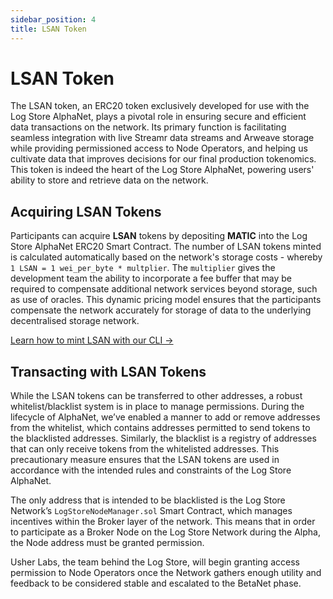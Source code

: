 ```yaml
---
sidebar_position: 4
title: LSAN Token
---
```


# LSAN Token

The LSAN token, an ERC20 token exclusively developed for use with the Log Store AlphaNet, plays a pivotal role in ensuring secure and efficient data transactions on the network. Its primary function is facilitating seamless integration with live Streamr data streams and Arweave storage while providing permissioned access to Node Operators, and helping us cultivate data that improves decisions for our final production tokenomics. This token is indeed the heart of the Log Store AlphaNet, powering users' ability to store and retrieve data on the network.

## Acquiring LSAN Tokens

Participants can acquire **LSAN** tokens by depositing **MATIC** into the Log Store AlphaNet ERC20 Smart Contract. The number of LSAN tokens minted is calculated automatically based on the network's storage costs - whereby `1 LSAN = 1 wei_per_byte * multplier`. The `multiplier` gives the development team the ability to incorporate a fee buffer that may be required to compensate additional network services beyond storage, such as use of oracles.
This dynamic pricing model ensures that the participants compensate the network accurately for storage of data to the underlying decentralised storage network.

[Learn how to mint LSAN with our CLI →](../cli/getting-started.md)

## Transacting with LSAN Tokens

While the LSAN tokens can be transferred to other addresses, a robust whitelist/blacklist system is in place to manage permissions. During the lifecycle of AlphaNet, we’ve enabled a manner to add or remove addresses from the whitelist, which contains addresses permitted to send tokens to the blacklisted addresses. Similarly, the blacklist is a registry of addresses that can only receive tokens from the whitelisted addresses. This precautionary measure ensures that the LSAN tokens are used in accordance with the intended rules and constraints of the Log Store AlphaNet.

The only address that is intended to be blacklisted is the Log Store Network’s `LogStoreNodeManager.sol` Smart Contract, which manages incentives within the Broker layer of the network. This means that in order to participate as a Broker Node on the Log Store Network during the Alpha, the Node address must be granted permission.

Usher Labs, the team behind the Log Store, will begin granting access permission to Node Operators once the Network gathers enough utility and feedback to be considered stable and escalated to the BetaNet phase.
